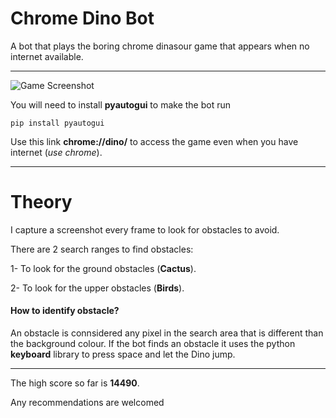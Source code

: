 # Chrome Dino Bot
A bot that plays the boring chrome dinasour game that appears when no internet available.
***
![Game Screenshot](https://9to5google.com/wp-content/uploads/sites/4/2018/09/chrome-offline-dino-game.jpg?quality=82&strip=all)

You will need to install **pyautogui** to make the bot run
```
pip install pyautogui
```
Use this link **chrome://dino/** to access the game even when you have internet (*use chrome*).
***
# Theory
I capture a screenshot every frame to look for obstacles to avoid.

There are 2 search ranges to find obstacles:

1- To look for the ground obstacles (**Cactus**).

2- To look for the upper obstacles (**Birds**).

#### How to identify obstacle?
An obstacle is connsidered any pixel in the search area that is different than the background colour.
If the bot finds an obstacle it uses the python **keyboard** library to press space and let the Dino jump.
***
The high score so far is **14490**.

Any recommendations are welcomed
